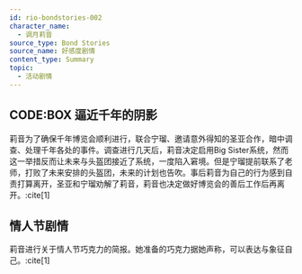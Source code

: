 ```yaml
---
id: rio-bondstories-002
character_name: 
  - 调月莉音
source_type: Bond Stories
source_name: 好感度剧情
content_type: Summary
topic:
  - 活动剧情
---
```

## CODE:BOX 逼近千年的阴影
莉音为了确保千年博览会顺利进行，联合宁瑠、邀请意外得知的圣亚合作，暗中调查、处理千年各处的事件。调查进行几天后，莉音决定启用Big Sister系统，然而这一举措反而让未来与头盔团接近了系统，一度陷入窘境。但是宁瑠提前联系了老师，打败了未来安排的头盔团，未来的计划也告吹。事后莉音为自己的行为感到自责打算离开，圣亚和宁瑠劝解了莉音，莉音也决定做好博览会的善后工作后再离开。:cite[1]

## 情人节剧情
莉音进行关于情人节巧克力的简报。她准备的巧克力据她声称，可以表达与象征自己。:cite[1]